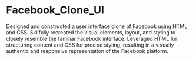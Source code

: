 # Facebook_Clone_UI
Designed and constructed a user interface clone of Facebook using HTML and CSS. Skilfully recreated
the visual elements, layout, and styling to closely resemble the familiar Facebook interface. Leveraged
HTML for structuring content and CSS for precise styling, resulting in a visually authentic and responsive
representation of the Facebook platform.
